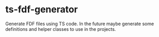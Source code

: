 # ts-fdf-generator
 Generate FDF files using TS code.
 In the future maybe generate some definitions and helper classes to use in the projects.
 